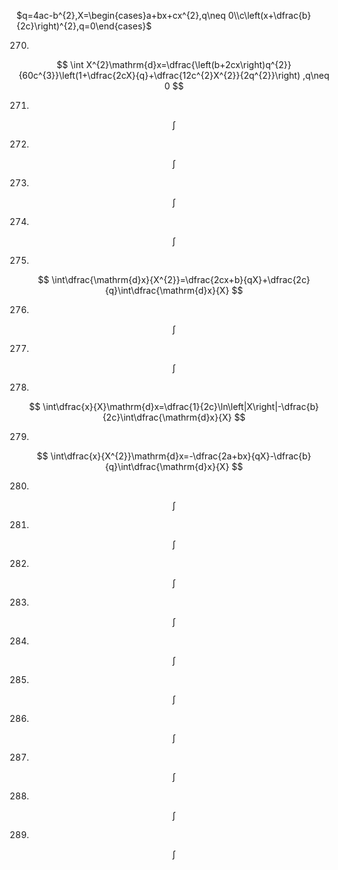 $q=4ac-b^{2},X=\begin{cases}a+bx+cx^{2},q\neq 0\\c\left(x+\dfrac{b}{2c}\right)^{2},q=0\end{cases}$

270.
$$
\int X^{2}\mathrm{d}x=\dfrac{\left(b+2cx\right)q^{2}}{60c^{3}}\left(1+\dfrac{2cX}{q}+\dfrac{12c^{2}X^{2}}{2q^{2}}\right) ,q\neq 0
$$

271.
$$
\int
$$

272.
$$
\int
$$

273.
$$
\int
$$

274.
$$
\int
$$

275.
$$
\int\dfrac{\mathrm{d}x}{X^{2}}=\dfrac{2cx+b}{qX}+\dfrac{2c}{q}\int\dfrac{\mathrm{d}x}{X}
$$

276.
$$
\int
$$

277.
$$
\int
$$

278.
$$
\int\dfrac{x}{X}\mathrm{d}x=\dfrac{1}{2c}\ln\left|X\right|-\dfrac{b}{2c}\int\dfrac{\mathrm{d}x}{X}
$$

279.
$$
\int\dfrac{x}{X^{2}}\mathrm{d}x=-\dfrac{2a+bx}{qX}-\dfrac{b}{q}\int\dfrac{\mathrm{d}x}{X}
$$

280.
$$
\int
$$

281.
$$
\int
$$

282.
$$
\int
$$

283.
$$
\int
$$

284.
$$
\int
$$

285.
$$
\int
$$

286.
$$
\int
$$

287.
$$
\int
$$

288.
$$
\int
$$

289.
$$
\int
$$


